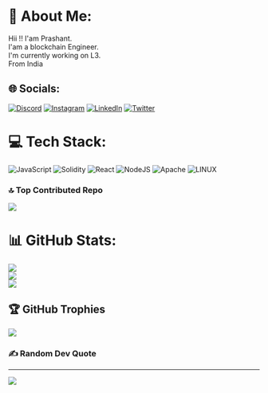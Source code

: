 # 💫 About Me:

Hii !! I'am Prashant.<br>I'am a blockchain Engineer.<br>I'm currently working on L3.<br>From India

## 🌐 Socials:

[![Discord](https://img.shields.io/badge/Discord-%237289DA.svg?logo=discord&logoColor=white)](https://discord.com/invite/itsprashant) [![Instagram](https://img.shields.io/badge/Instagram-%23E4405F.svg?logo=Instagram&logoColor=white)](https://www.instagram.com/its_prashant008/)
[![LinkedIn](https://img.shields.io/badge/LinkedIn-%230077B5.svg?logo=linkedin&logoColor=white)](www.linkedin.com/in/prashantyadav008) [![Twitter](https://img.shields.io/badge/Twitter-%231DA1F2.svg?logo=Twitter&logoColor=white)](https://twitter.com/Its_prashant008)

# 💻 Tech Stack:

![JavaScript](https://img.shields.io/badge/javascript-%23323330.svg?style=for-the-badge&logo=javascript&logoColor=%23F7DF1E) ![Solidity](https://img.shields.io/badge/Solidity-%23363636.svg?style=for-the-badge&logo=solidity&logoColor=white) ![React](https://img.shields.io/badge/react-%2320232a.svg?style=for-the-badge&logo=react&logoColor=%2361DAFB) ![NodeJS](https://img.shields.io/badge/node.js-6DA55F?style=for-the-badge&logo=node.js&logoColor=white) ![Apache](https://img.shields.io/badge/apache-%23D42029.svg?style=for-the-badge&logo=apache&logoColor=white) ![LINUX](https://img.shields.io/badge/Linux-FCC624?style=for-the-badge&logo=linux&logoColor=black)

### 🔝 Top Contributed Repo

![](https://github-contributor-stats.vercel.app/api?username=prashantyadav008&limit=5&theme=tokyonight&combine_all_yearly_contributions=true)

# 📊 GitHub Stats:

![](https://github-readme-stats.vercel.app/api?username=prashantyadav008&theme=dark&hide_border=true&include_all_commits=true&count_private=true)<br/>
![](https://github-readme-streak-stats.herokuapp.com/?user=prashantyadav008&theme=dark&hide_border=true)<br/>
![](https://github-readme-stats.vercel.app/api/top-langs/?username=prashantyadav008&theme=dark&hide_border=true&include_all_commits=true&count_private=true&layout=compact)

## 🏆 GitHub Trophies

![](https://github-profile-trophy.vercel.app/?username=prashantyadav008&theme=radical&no-frame=false&no-bg=false&margin-w=4)

### ✍️ Random Dev Quote

<!-- ![](https://quotes-github-readme.vercel.app/api?type=horizontal&theme=radical) -->

---

[![](https://visitcount.itsvg.in/api?id=prashantyadav008&icon=0&color=0)](https://visitcount.itsvg.in)
